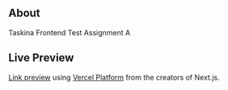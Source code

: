 ## About

Taskina Frontend Test Assignment A

## Live Preview

[Link preview](https://taskina-frontend.vercel.app/) using [Vercel Platform](https://vercel.com/new?utm_medium=default-template&filter=next.js&utm_source=create-next-app&utm_campaign=create-next-app-readme) from the creators of Next.js.
